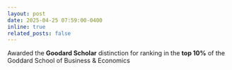 ```yaml
---
layout: post
date: 2025-04-25 07:59:00-0400
inline: true
related_posts: false
---
```


Awarded the <b>Goodard Scholar</b> distinction for ranking in the <b>top 10%</b> of the Goddard School of Business & Economics
